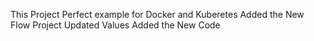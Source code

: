 This Project Perfect example for Docker and Kuberetes
Added the New Flow Project
Updated Values
Added the New Code 
